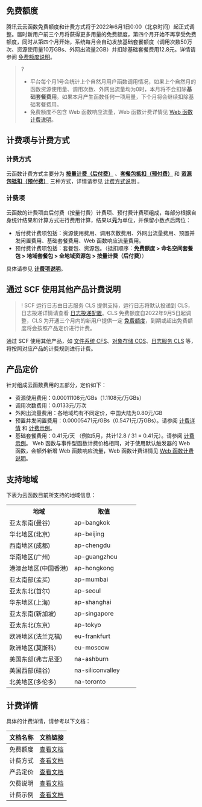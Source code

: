 
## 免费额度

腾讯云云函数免费额度和计费方式将于2022年6月1日0:00（北京时间）起正式调整。届时新用户前三个月将获得更多用量的免费额度，第四个月开始不再享受免费额度，同时从第四个月开始，系统每月会自动发放基础套餐额度（调用次数50万次、资源使用量10万GBs、外网出流量2GB）并扣除基础套餐费用12.8元。详情请参阅 [免费额度说明](https://cloud.tencent.com/document/product/583/12282)。
>? 
>- 平台每个月1号会统计上个自然月用户函数调用情况，如果上个自然月的函数资源使用量、调用次数、外网出流量均为0时，本月将不会扣除**基础套餐费用**。如果本月产生函数任何一项用量，下个月将会继续扣除基础套餐费用。
>- 免费额度不包含 Web 函数响应流量，Web 函数计费详情见 [Web 函数计费说明](https://cloud.tencent.com/document/product/583/66237)。


## 计费项与计费方式
### 计费方式
云函数计费方式主要分为 [**按量计费（后付费）**](https://cloud.tencent.com/document/product/583/12284) 、[**套餐包抵扣（预付费）**](https://cloud.tencent.com/document/product/583/71468) 和 [**资源包抵扣（预付费）**](https://cloud.tencent.com/document/product/583/61679) 三种方式，详情请参见  [计费方式说明](https://cloud.tencent.com/document/product/583/61678) 。

### 计费项
云函数的计费项由后付费（按量付费）计费项、预付费计费项组成，每部分根据自身统计结果和计算方式进行费用计算，结果以**元**为单位，并保留小数点后两位：
- 后付费计费项包括：资源使用费用、调用次数费用、外网出流量费用、预置并发闲置费用、基础套餐费用、Web 函数响应流量费用。
- 预付费计费项包括：套餐包、资源包。（抵扣顺序：**免费额度 > 命名空间套餐包 > 地域套餐包 > 全地域资源包 > 按量计费（后付费）**）

具体请参见 [**计费项说明**](https://cloud.tencent.com/document/product/583/63306)。

## 通过 SCF 使用其他产品计费说明

>! SCF 运行日志由日志服务 CLS 提供支持，运行日志将默认投递到 CLS，日志投递详情请查看 [日志投递配置](https://cloud.tencent.com/document/product/583/52644)。CLS 免费额度自2022年9月5日起调整，CLS 为开通三个月内的新用户提供一定 [免费额度](https://cloud.tencent.com/document/product/614/47116)，到期或超出免费额度将会按照产品定价进行计费。

通过 SCF 使用其他产品，如 [文件系统 CFS](https://cloud.tencent.com/document/product/582/9553)、[对象存储 COS](https://cloud.tencent.com/document/product/436/16871)、[日志服务 CLS](https://cloud.tencent.com/document/product/614/11254) 等，将按照对应产品的计费规则进行计费。

## 产品定价

针对组成云函数费用的五部分，定价如下：

- 资源使用费用：0.00011108元/GBs（1.1108元/万GBs）
- 调用次数费用：0.0133元/万次
- 外网出流量费用：各地域均有不同定价，中国大陆为0.80元/GB
- 预置并发闲置费用：0.00005471元/GBs（0.5471元/万GBs）。请参阅 [计费详情](https://cloud.tencent.com/document/product/583/12284#.E9.A2.84.E7.BD.AE.E5.B9.B6.E5.8F.91.E9.97.B2.E7.BD.AE.E8.B4.B9.E7.94.A8) 和 [计费示例](https://cloud.tencent.com/document/product/583/12285#.E9.A2.84.E7.BD.AE.E5.B9.B6.E5.8F.91.E9.97.B2.E7.BD.AE.E8.B4.B9.E7.94.A8)。
- 基础套餐费用：0.41元/天 （例如5月，共计12.8 / 31 = 0.41元）。请参阅 [计费示例](https://cloud.tencent.com/document/product/583/12285#.E9.A2.84.E7.BD.AE.E5.B9.B6.E5.8F.91.E9.97.B2.E7.BD.AE.E8.B4.B9.E7.94.A8)。
Web 函数与事件型函数计费价格相同，对于使用默认触发器的 Web 函数，会额外新增 Web 函数响应流量，Web 函数计费详情见 [Web 函数计费说明](https://cloud.tencent.com/document/product/583/66237)。

## 支持地域
下表为云函数目前所支持的地域信息：
<table>
<tr>
<th width="50%">地域</th><th width="50%">取值</th>
</tr>
  <tr>
    <td>亚太东南(曼谷)</td>
    <td>ap-bangkok</td>
  </tr>
  <tr>
    <td>华北地区(北京)</td>
    <td>ap-beijing</td>
  </tr>
  <tr>
    <td>西南地区(成都)</td>
    <td>ap-chengdu</td>
  </tr>
  <tr>
    <td>华南地区(广州)</td>
    <td>ap-guangzhou</td>
  </tr>
  <tr>
    <td>港澳台地区(中国香港)</td>
    <td>ap-hongkong</td>
  </tr>
  <tr>
    <td>亚太南部(孟买)</td>
    <td>ap-mumbai</td>
  </tr>
  <tr>
    <td>亚太东北(首尔)</td>
    <td>ap-seoul</td>
  </tr>
  <tr>
    <td>华东地区(上海)</td>
    <td>ap-shanghai</td>
  </tr>
  <tr>
    <td>亚太东南(新加坡)</td>
    <td>ap-singapore</td>
  </tr>
  <tr>
    <td>亚太东北(东京)</td>
    <td>ap-tokyo</td>
  </tr>
  <tr>
    <td>欧洲地区(法兰克福)</td>
    <td>eu-frankfurt</td>
  </tr>
  <tr>
    <td>欧洲地区(莫斯科)</td>
    <td>eu-moscow</td>
  </tr>
  <tr>
    <td>美国东部(弗吉尼亚)</td>
    <td>na-ashburn</td>
  </tr>
  <tr>
    <td>美国西部(硅谷)</td>
    <td>na-siliconvalley</td>
  </tr>
  <tr>
    <td>北美地区(多伦多)</td>
    <td>na-toronto</td>
  </tr>
</table>



## 计费详情

具体的计费详情，请参考以下文档：

<table>
<thead>
<tr>
<th width="50%">文档名称</th>
<th width="50%">文档链接</th>
</tr>
</thead>
<tbody><tr>
<td>免费额度</td>
<td><a href="https://cloud.tencent.com/document/product/583/12282" target="_blank">查看文档</a></td>
</tr>
<tr>
<td>计费方式</td>
<td><a href="https://cloud.tencent.com/document/product/583/61678" target="_blank">查看文档</a></td>
</tr>
<tr>
<td>产品定价</td>
<td><a href="https://cloud.tencent.com/document/product/583/12281" target="_blank">查看文档</a></td>
</tr>
<tr>
<td>欠费说明</td>
<td><a href="https://cloud.tencent.com/document/product/583/12283" target="_blank">查看文档</a></td>
</tr>
<tr>
<td>计费示例</td>
<td><a href="https://cloud.tencent.com/document/product/583/12285" target="_blank">查看文档</a></td>
</tr>
</tbody></table>

